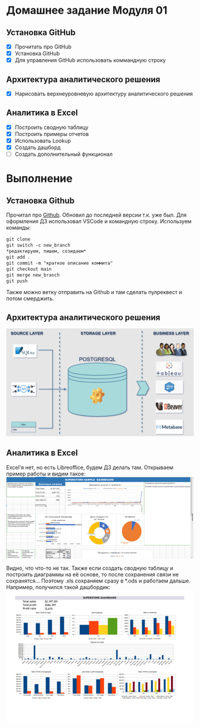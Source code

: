 # Домашнее задание Модуля 01
## Установка GitHub
- [x] Прочитать про GitHub
- [x] Установка GitHub
- [x] Для управления GitHub использовать коммандную строку
## Архитектура аналитического решения
- [x] Нарисовать верхнеуровневую архитектуру аналитического решения
## Аналитика в Excel
- [x] Построить сводную таблицу
- [x] Построить примеры отчетов
- [x] Использовать Lookup
- [x] Создать дашборд
- [ ] Создать дополнительный функционал

# Выполнение
## Установка Github
Прочитал про [Github](https://git-scm.com/book/ru/v2). Обновил до последней версии т.к. уже был. Для оформления ДЗ использовал VSCode и командную строку. Используем команды:
```
git clone
git switch -c new_branch
*редактируем, пишем, созидаем*
git add .
git commit -m "краткое описание коммита"
git checkout main
git merge new_branch
git push
 ```
 Также можно ветку отправить на Github и там сделать пулреквест и потом смерджить.

## Архитектура аналитического решения
![](https://github.com/mllrd/study/blob/main/DE101/Module01/img/DE-101-Module01.png)

## Аналитика в Excel

Excel'я нет, но есть Libreoffice, будем ДЗ делать там. Открываем пример работы и видим такое:
![Excel](https://github.com/mllrd/study/blob/main/DE101/Module01/img/excel.png)

Видно, что что-то не так. Также если создать сводную таблицу и построить диаграммы на её основе, то после сохранения связи не сохранятся... Поэтому .xls сохраняем сразу в *.ods и работаем дальше. Например, получился такой дашбордик:
![LibreOffice Calc](https://github.com/mllrd/study/blob/main/DE101/Module01/img/Sample-Superstore.jpg)
